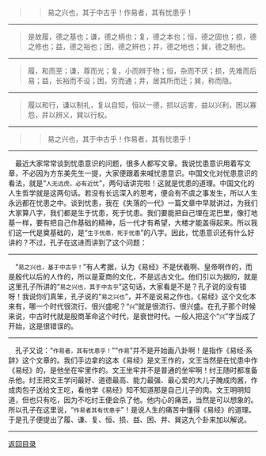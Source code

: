 > > 易之兴也，其于中古乎！作易者，其有忧患乎！
___
> 是故履，德之基也；谦，德之柄也；复，德之本也；恒，德之固也；损，德之修也；益，德之裕也；困，德之辨也；井，德之地也；巽，德之制也。
___
> 履，和而至；谦，尊而光；复，小而辨于物；恒，杂而不厌；损，先难而后易；益，长裕而不设；困，穷而通；井，居其所而迁；巽，称而隐。
___
> 履以和行，谦以制礼，复以自知，恒以一德，损以远害，益以兴利，困以寡怨，井以辨义，巽以行权。
___
> > 易之兴也，其于中古乎！作易者，其有忧患乎！
___
&emsp;最近大家常常谈到忧患意识的问题，很多人都写文章。我说忧患意识用着写文章，不必因为方东美先生一提，大家便跟着来喊忧患意识。中国文化对忧患意识的看法，就是“``人无远虎，必有近忧``”，两句话讲完啦！这就是忧患的道理。中国文化的人生哲学就是这两句话。若没有长远深入的思考，便会有不虞之事发生，所以人生永远都在忧患之中。谈到忧患，我在《失落的一代》一篇文章中早就讲过，为我们大家算八字，我们都是生于忧患，死于忧患。我们要能把自己埋在泥巴里，像打地基一样，要有把自己作基础的精神，后一代才有希望，大楼才能盖得起来。所以我们这一代是奠基础的，是“``生于忧患，死于忧患``”的八字。因此，忧患意识还有什么好讲的？不过，孔子在这进而讲到了这个问题：
___
&emsp;“``易之兴也，基于中古乎！``”有人考据，认为《易经》不是伏羲啊、皇帝啊作的，而是殷代以后的人作的，所以是夏商的文化，不是远古文化。他们引以为据的，就是这里孔子所讲的“``易之兴也，其于中古乎``”这句话，大家看是不是？孔子说的没有错呀！我说你们真笨，孔子说的“``易之兴也``”，并不是说易之作也，《易经》这个文化本来有，哪一个时代很流行、很兴盛呢？“``兴``”就是很流行、很兴盛。在孔子那个时候来说，中古时代就是殷商革命这个时代，是衰世时代。一般人把这个“``兴``”字当成了开始，这是很错误的。
___
&emsp;孔子又说：“``作易者，其有忧患乎！``”“``作易``”并不是开始画八卦啊！是指作《易经·系辞》这个文章的。我们手边拿的这本《易经》是文王作的，文王当然是在忧患中作《易经》的，是他坐在牢里作的。文王坐牢并不是普通的坐牢啊！纣王随时都准备杀他。纣王把文王学问最好、道德最高、能力最强、最心爱的大儿子腌成肉酱，作成肉包子送给文王吃，看他学《易经》知不知道那是自己儿子的肉。文王明明知道，但也只有吃，因为不吃纣王便会杀了他。他内心的痛苦，当然是可以想象的。所以孔子在这里说，“``作易者其有忧患乎``”！是说人生的痛苦中懂得《易经》的道理。于是孔子便提出了履、谦、复、恒、损、益、困、井、巽这九个卦来加以解说。
___
[返回目录](../../../master/README.md#目录)
